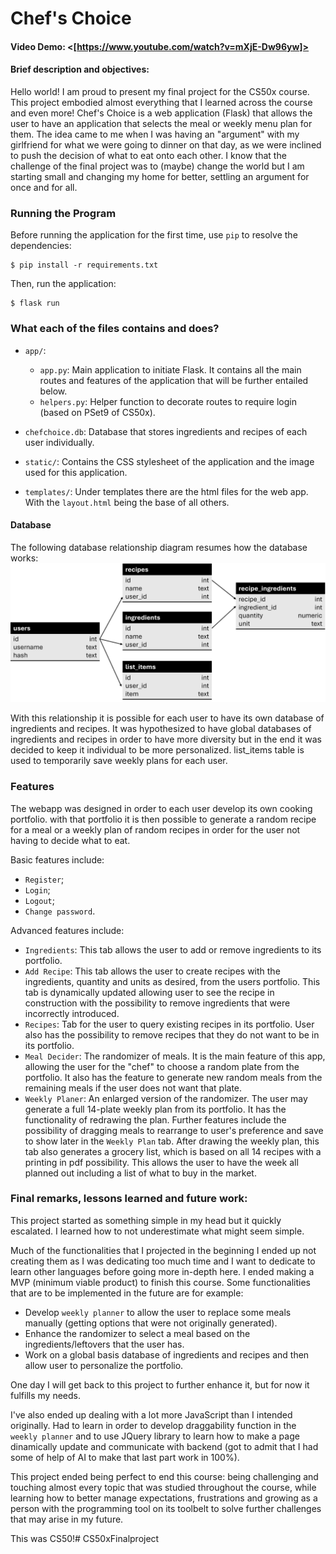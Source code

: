 # Chef's Choice
#### Video Demo:  <[https://www.youtube.com/watch?v=mXjE-Dw96yw]>


#### Brief description and objectives:
Hello world! I am proud to present my final project for the CS50x course. This project embodied almost everything that I learned across the course and even more!
Chef's Choice is a web application (Flask) that allows the user to have an application that selects the meal or weekly menu plan for them.
The idea came to me when I was having an "argument" with my girlfriend for what we were going to dinner on that day, as we were inclined to push the decision of what to eat onto each other.
I know that the challenge of the final project was to (maybe) change the world but I am starting small and changing my home for better, settling an argument for once and for all.


### Running the Program

Before running the application for the first time, use `pip` to resolve the dependencies:

```shell
$ pip install -r requirements.txt
```


Then, run the application:
```shell
$ flask run
```


### What each of the files contains and does?

- `app/`:  
  - `app.py`: Main application to initiate Flask. It contains all the main routes and features of the application that will be further entailed below.
  - `helpers.py`: Helper function to decorate routes to require login (based on PSet9 of CS50x). 

- `chefchoice.db`: Database that stores ingredients and recipes of each user individually.

- `static/`: Contains the CSS stylesheet of the application and the image used for this application.

- `templates/`: Under templates there are the html files for the web app. With the `layout.html` being the base of all others.

#### Database
The following database relationship diagram resumes how the database works:
![Database relationship diagram](static/Chefchoice.db.png)

With this relationship it is possible for each user to have its own database of ingredients and recipes. It was hypothesized to have global databases of ingredients and recipes in order to have more diversity but in the end it was decided to keep it individual to be more personalized.
list_items table is used to temporarily save weekly plans for each user.

### Features

The webapp was designed in order to each user develop its own cooking portfolio. with that portfolio it is then possible to generate a random recipe for a meal or a weekly plan of random recipes in order for the user not having to decide what to eat.

Basic features include:
- `Register`;
- `Login`;
- `Logout`;
- `Change password`.

Advanced features include:
- `Ingredients`: This tab allows the user to add or remove ingredients to its portfolio.
- `Add Recipe`: This tab allows the user to create recipes with the ingredients, quantity and units as desired, from the users portfolio. This tab is dynamically updated allowing user to see the recipe in construction with the possibility to remove ingredients that were incorrectly introduced.
- `Recipes`: Tab for the user to query existing recipes in its portfolio. User also has the possibility to remove recipes that they do not want to be in its portfolio.
- `Meal Decider`: The randomizer of meals. It is the main feature of this app, allowing the user for the "chef" to choose a random plate from the portfolio. It also has the feature to generate new random meals from the remaining meals if the user does not want that plate.
- `Weekly Planer`: An enlarged version of the randomizer. The user may generate a full 14-plate weekly plan from its portfolio. It has the functionality of redrawing the plan. Further features include the possibility of dragging meals to rearrange to user's preference and save to show later in the `Weekly Plan` tab. After drawing the weekly plan, this tab also generates a grocery list, which is based on all 14 recipes with a printing in pdf possibility. This allows the user to have the week all planned out including a list of what to buy in the market.

### Final remarks, lessons learned and future work:
This project started as something simple in my head but it quickly escalated. I learned how to not underestimate what might seem simple. 

Much of the functionalities that I projected in the beginning I ended up not creating them as I was dedicating too much time and I want to dedicate to learn other languages before going more in-depth here. I ended making a MVP (minimum viable product) to finish this course. Some functionalities that are to be implemented in the future are for example: 
- Develop `weekly planner` to allow the user to replace some meals manually (getting options that were not originally generated).
- Enhance the randomizer to select a meal based on the ingredients/leftovers that the user has.
- Work on a global basis database of ingredients and recipes and then allow user to personalize the portfolio.

One day I will get back to this project to further enhance it, but for now it fulfills my needs.

I've also ended up dealing with a lot more JavaScript than I intended originally. Had to learn in order to develop draggability function in the `weekly planner` and to use JQuery library to learn how to make a page dinamically update and communicate with backend (got to admit that I had some of help of AI to make that last part work in 100%).

This project ended being perfect to end this course: being challenging and touching almost every topic that was studied throughout the course, while learning how to better manage expectations, frustrations and growing as a person with the programming tool on its toolbelt to solve further challenges that may arise in my future.

This was CS50!# CS50xFinalproject
